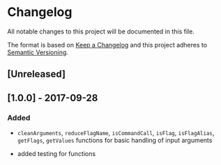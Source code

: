 # Changelog
All notable changes to this project will be documented in this file.

The format is based on [Keep a Changelog](http://keepachangelog.com/en/1.0.0/)
and this project adheres to [Semantic Versioning](http://semver.org/spec/v2.0.0.html).

## [Unreleased]

## [1.0.0] - 2017-09-28
### Added

* `cleanArguments`, `reduceFlagName`, `isCommandCall`, `isFlag`, `isFlagAlias`, `getFlags`, `getValues` functions for basic handling of input arguments

* added testing for functions

 